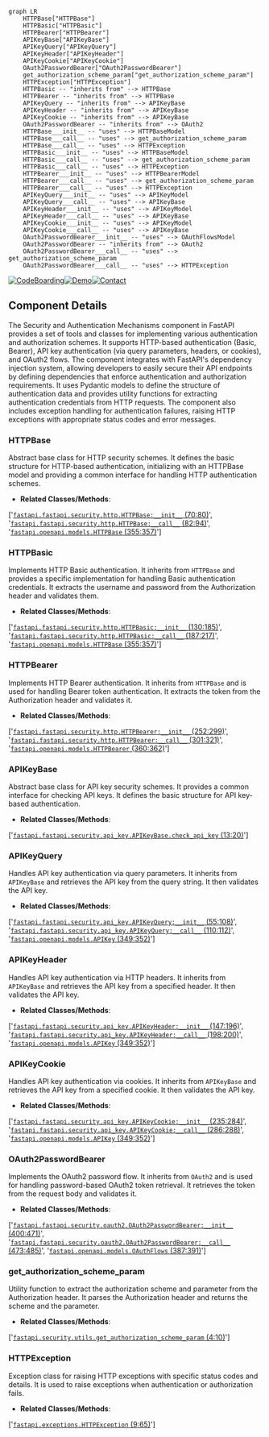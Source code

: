 ```mermaid
graph LR
    HTTPBase["HTTPBase"]
    HTTPBasic["HTTPBasic"]
    HTTPBearer["HTTPBearer"]
    APIKeyBase["APIKeyBase"]
    APIKeyQuery["APIKeyQuery"]
    APIKeyHeader["APIKeyHeader"]
    APIKeyCookie["APIKeyCookie"]
    OAuth2PasswordBearer["OAuth2PasswordBearer"]
    get_authorization_scheme_param["get_authorization_scheme_param"]
    HTTPException["HTTPException"]
    HTTPBasic -- "inherits from" --> HTTPBase
    HTTPBearer -- "inherits from" --> HTTPBase
    APIKeyQuery -- "inherits from" --> APIKeyBase
    APIKeyHeader -- "inherits from" --> APIKeyBase
    APIKeyCookie -- "inherits from" --> APIKeyBase
    OAuth2PasswordBearer -- "inherits from" --> OAuth2
    HTTPBase___init__ -- "uses" --> HTTPBaseModel
    HTTPBase___call__ -- "uses" --> get_authorization_scheme_param
    HTTPBase___call__ -- "uses" --> HTTPException
    HTTPBasic___init__ -- "uses" --> HTTPBaseModel
    HTTPBasic___call__ -- "uses" --> get_authorization_scheme_param
    HTTPBasic___call__ -- "uses" --> HTTPException
    HTTPBearer___init__ -- "uses" --> HTTPBearerModel
    HTTPBearer___call__ -- "uses" --> get_authorization_scheme_param
    HTTPBearer___call__ -- "uses" --> HTTPException
    APIKeyQuery___init__ -- "uses" --> APIKeyModel
    APIKeyQuery___call__ -- "uses" --> APIKeyBase
    APIKeyHeader___init__ -- "uses" --> APIKeyModel
    APIKeyHeader___call__ -- "uses" --> APIKeyBase
    APIKeyCookie___init__ -- "uses" --> APIKeyModel
    APIKeyCookie___call__ -- "uses" --> APIKeyBase
    OAuth2PasswordBearer___init__ -- "uses" --> OAuthFlowsModel
    OAuth2PasswordBearer -- "inherits from" --> OAuth2
    OAuth2PasswordBearer___call__ -- "uses" --> get_authorization_scheme_param
    OAuth2PasswordBearer___call__ -- "uses" --> HTTPException
```
[![CodeBoarding](https://img.shields.io/badge/Generated%20by-CodeBoarding-9cf?style=flat-square)](https://github.com/CodeBoarding/GeneratedOnBoardings)[![Demo](https://img.shields.io/badge/Try%20our-Demo-blue?style=flat-square)](https://www.codeboarding.org/demo)[![Contact](https://img.shields.io/badge/Contact%20us%20-%20codeboarding@gmail.com-lightgrey?style=flat-square)](mailto:codeboarding@gmail.com)

## Component Details

The Security and Authentication Mechanisms component in FastAPI provides a set of tools and classes for implementing various authentication and authorization schemes. It supports HTTP-based authentication (Basic, Bearer), API key authentication (via query parameters, headers, or cookies), and OAuth2 flows. The component integrates with FastAPI's dependency injection system, allowing developers to easily secure their API endpoints by defining dependencies that enforce authentication and authorization requirements. It uses Pydantic models to define the structure of authentication data and provides utility functions for extracting authentication credentials from HTTP requests. The component also includes exception handling for authentication failures, raising HTTP exceptions with appropriate status codes and error messages.

### HTTPBase
Abstract base class for HTTP security schemes. It defines the basic structure for HTTP-based authentication, initializing with an HTTPBase model and providing a common interface for handling HTTP authentication schemes.
- **Related Classes/Methods**:

['[`fastapi.fastapi.security.http.HTTPBase:__init__` (70:80)](https://github.com/fastapi/fastapi/blob/master/fastapi/security/http.py#L70-L80)', '[`fastapi.fastapi.security.http.HTTPBase:__call__` (82:94)](https://github.com/fastapi/fastapi/blob/master/fastapi/security/http.py#L82-L94)', '[`fastapi.openapi.models.HTTPBase` (355:357)](https://github.com/fastapi/fastapi/blob/master/fastapi/openapi/models.py#L355-L357)']

### HTTPBasic
Implements HTTP Basic authentication. It inherits from `HTTPBase` and provides a specific implementation for handling Basic authentication credentials. It extracts the username and password from the Authorization header and validates them.
- **Related Classes/Methods**:

['[`fastapi.fastapi.security.http.HTTPBasic:__init__` (130:185)](https://github.com/fastapi/fastapi/blob/master/fastapi/security/http.py#L130-L185)', '[`fastapi.fastapi.security.http.HTTPBasic:__call__` (187:217)](https://github.com/fastapi/fastapi/blob/master/fastapi/security/http.py#L187-L217)', '[`fastapi.openapi.models.HTTPBase` (355:357)](https://github.com/fastapi/fastapi/blob/master/fastapi/openapi/models.py#L355-L357)']

### HTTPBearer
Implements HTTP Bearer authentication. It inherits from `HTTPBase` and is used for handling Bearer token authentication. It extracts the token from the Authorization header and validates it.
- **Related Classes/Methods**:

['[`fastapi.fastapi.security.http.HTTPBearer:__init__` (252:299)](https://github.com/fastapi/fastapi/blob/master/fastapi/security/http.py#L252-L299)', '[`fastapi.fastapi.security.http.HTTPBearer:__call__` (301:321)](https://github.com/fastapi/fastapi/blob/master/fastapi/security/http.py#L301-L321)', '[`fastapi.openapi.models.HTTPBearer` (360:362)](https://github.com/fastapi/fastapi/blob/master/fastapi/openapi/models.py#L360-L362)']

### APIKeyBase
Abstract base class for API key security schemes. It provides a common interface for checking API keys. It defines the basic structure for API key-based authentication.
- **Related Classes/Methods**:

['[`fastapi.fastapi.security.api_key.APIKeyBase.check_api_key` (13:20)](https://github.com/fastapi/fastapi/blob/master/fastapi/security/api_key.py#L13-L20)']

### APIKeyQuery
Handles API key authentication via query parameters. It inherits from `APIKeyBase` and retrieves the API key from the query string. It then validates the API key.
- **Related Classes/Methods**:

['[`fastapi.fastapi.security.api_key.APIKeyQuery:__init__` (55:108)](https://github.com/fastapi/fastapi/blob/master/fastapi/security/api_key.py#L55-L108)', '[`fastapi.fastapi.security.api_key.APIKeyQuery:__call__` (110:112)](https://github.com/fastapi/fastapi/blob/master/fastapi/security/api_key.py#L110-L112)', '[`fastapi.openapi.models.APIKey` (349:352)](https://github.com/fastapi/fastapi/blob/master/fastapi/openapi/models.py#L349-L352)']

### APIKeyHeader
Handles API key authentication via HTTP headers. It inherits from `APIKeyBase` and retrieves the API key from a specified header. It then validates the API key.
- **Related Classes/Methods**:

['[`fastapi.fastapi.security.api_key.APIKeyHeader:__init__` (147:196)](https://github.com/fastapi/fastapi/blob/master/fastapi/security/api_key.py#L147-L196)', '[`fastapi.fastapi.security.api_key.APIKeyHeader:__call__` (198:200)](https://github.com/fastapi/fastapi/blob/master/fastapi/security/api_key.py#L198-L200)', '[`fastapi.openapi.models.APIKey` (349:352)](https://github.com/fastapi/fastapi/blob/master/fastapi/openapi/models.py#L349-L352)']

### APIKeyCookie
Handles API key authentication via cookies. It inherits from `APIKeyBase` and retrieves the API key from a specified cookie. It then validates the API key.
- **Related Classes/Methods**:

['[`fastapi.fastapi.security.api_key.APIKeyCookie:__init__` (235:284)](https://github.com/fastapi/fastapi/blob/master/fastapi/security/api_key.py#L235-L284)', '[`fastapi.fastapi.security.api_key.APIKeyCookie:__call__` (286:288)](https://github.com/fastapi/fastapi/blob/master/fastapi/security/api_key.py#L286-L288)', '[`fastapi.openapi.models.APIKey` (349:352)](https://github.com/fastapi/fastapi/blob/master/fastapi/openapi/models.py#L349-L352)']

### OAuth2PasswordBearer
Implements the OAuth2 password flow. It inherits from `OAuth2` and is used for handling password-based OAuth2 token retrieval. It retrieves the token from the request body and validates it.
- **Related Classes/Methods**:

['[`fastapi.fastapi.security.oauth2.OAuth2PasswordBearer:__init__` (400:471)](https://github.com/fastapi/fastapi/blob/master/fastapi/security/oauth2.py#L400-L471)', '[`fastapi.fastapi.security.oauth2.OAuth2PasswordBearer:__call__` (473:485)](https://github.com/fastapi/fastapi/blob/master/fastapi/security/oauth2.py#L473-L485)', '[`fastapi.openapi.models.OAuthFlows` (387:391)](https://github.com/fastapi/fastapi/blob/master/fastapi/openapi/models.py#L387-L391)']

### get_authorization_scheme_param
Utility function to extract the authorization scheme and parameter from the Authorization header. It parses the Authorization header and returns the scheme and the parameter.
- **Related Classes/Methods**:

['[`fastapi.security.utils.get_authorization_scheme_param` (4:10)](https://github.com/fastapi/fastapi/blob/master/fastapi/security/utils.py#L4-L10)']

### HTTPException
Exception class for raising HTTP exceptions with specific status codes and details. It is used to raise exceptions when authentication or authorization fails.
- **Related Classes/Methods**:

['[`fastapi.exceptions.HTTPException` (9:65)](https://github.com/fastapi/fastapi/blob/master/fastapi/exceptions.py#L9-L65)']